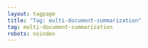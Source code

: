 ```yaml
---
layout: tagpage
title: "Tag: multi-document-summarization"
tag: multi-document-summarization
robots: noindex
---
```


